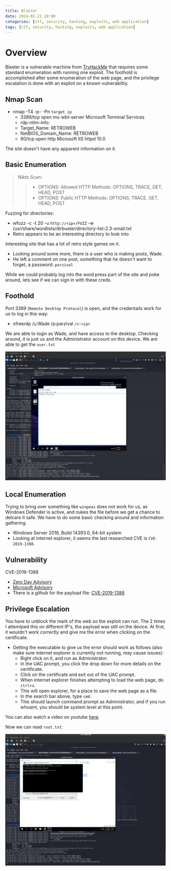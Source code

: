 ```yaml
---
title: Blaster
date: 2024-02-21 10:00
categories: [ctf, security, hacking, exploits, web application]
tags: [ctf, security, hacking, exploits, web application]
---
```


# Overview
Blaster is a vulnerable machine from [TryHackMe](https://tryhackme.com) that requires some standard enumeration with running one exploit. The foothold is accomplished after some enumeration of the web page, and the privilege escalation is done with an exploit on a known vulnerabiltiy. 
## Nmap Scan
* nmap -T4 -p- -Pn `target ip`
    * 3389/tcp open  ms-wbt-server Microsoft Terminal Services
    * rdp-ntlm-info:
    * Target_Name: RETROWEB
    * NetBIOS_Domain_Name: RETROWEB
    * 80/tcp open  http    Microsoft IIS httpd 10.0

The site doesn't have any apparent information on it. 

## Basic Enumeration
> Nikto Scan: 
>> * OPTIONS: Allowed HTTP Methods: OPTIONS, TRACE, GET, HEAD, POST
>> * OPTIONS: Public HTTP Methods: OPTIONS, TRACE, GET, HEAD, POST

Fuzzing for directories:
* wfuzz -c -t 20 -u `http://<ip>/FUZZ` -w /usr/share/wordlists/dirbuster/directory-list-2.3-small.txt
* Retro appears to be an interesting directory to look into

Interesting site that has a lot of retro style games on it.
* Looking around some more, there is a user who is making posts, Wade.
* He left a comment on one post, something that he doesn't want to forget, a password: `parzival`

While we could probably log into the word press part of the site and poke around, lets see if we can sign in with these creds. 

## Foothold
Port 3389 (`Remote Desktop Protocol`) is open, and the credentails work for us to log in this way:
* xfreerdp /u:Wade /p:parzival `/v:<ip>`

We are able to login as Wade, and have access to the desktop. Checking around, it is just us and the Administrator account on this device. We are able to get the `user.txt`

![User](https://github.com/Dathalind/dathalind.github.io/blob/main/assets/img/blaster/Blaster_User.png?raw=true)
## Local Enumeration
Trying to bring over something like `winpeas` does not work for us, as Windows Defender is active, and nukes the file before we get a chance to delcare it safe. We have to do some basic checking around and information gathering.

* Windows Server 2016, Build 14393.0, 64-bit system
* Looking at internet explorer, it seems the last researched CVE is `CVE-2019-1388`.

## Vulnerability
CVE-2019-1388
* [Zero Day Advisory](https://www.zerodayinitiative.com/advisories/ZDI-19-975/)
* [Microsoft Advisory](https://msrc.microsoft.com/update-guide/en-US/advisory/CVE-2019-1388)
*   There is a github for the payload file: [CVE-2019-1388](https://github.com/suprise4u/CVE-2019-1388)

## Privilege Escalation
You have to unblock the mark of the web so the exploit can run. The 2 times I attemtped this on different IP's, the payload was still on the device. At first, it wouldn't work correctly and give me the error when clicking on the certificate. 

* Getting the executable to give us the error should work as follows (also make sure internet explorer is currently not running, may cause issues):
    * Right click on it, and run as Administrator.
    * In the UAC prompt, you click the drop down for more details on the certificate. 
    * Click on the certificate and exit out of the UAC prompt.
    * When internet explorer finishes attempting to load the web page, do `ctrl+s`.
    * This will open explorer, for a place to save the web page as a file. 
    * In the search bar above, type `cmd`.
    * This should launch command prompt as Administrator, and if you run whoami, you should be system level at this point. 

You can also watch a video on youtube [here](https://www.youtube.com/watch?v=3BQKpPNlTSo).

Now we can read `root.txt`:

![Root](https://github.com/Dathalind/dathalind.github.io/blob/main/assets/img/blaster/Blaster_Root.png?raw=true) 